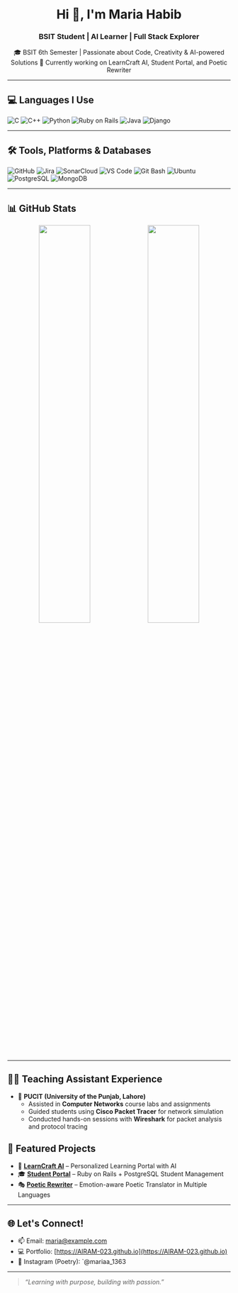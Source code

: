 <h1 align="center">Hi 👋, I'm Maria Habib</h1>
<h3 align="center">BSIT Student | AI Learner | Full Stack Explorer</h3>

<p align="center">
🎓 BSIT 6th Semester | Passionate about Code, Creativity & AI-powered Solutions  
🚀 Currently working on LearnCraft AI, Student Portal, and Poetic Rewriter  
</p>

---

## 💻 Languages I Use

![C](https://img.shields.io/badge/C-00599C?style=flat&logo=c)
![C++](https://img.shields.io/badge/C++-00599C?style=flat&logo=c%2B%2B)
![Python](https://img.shields.io/badge/Python-3776AB?style=flat&logo=python)
![Ruby on Rails](https://img.shields.io/badge/Ruby_on_Rails-CC0000?style=flat&logo=rubyonrails)
![Java](https://img.shields.io/badge/Java-ED8B00?style=flat&logo=java)
![Django](https://img.shields.io/badge/Django-092E20?style=flat&logo=django)

---

## 🛠 Tools, Platforms & Databases

![GitHub](https://img.shields.io/badge/GitHub-181717?style=flat&logo=github)
![Jira](https://img.shields.io/badge/Jira-0052CC?style=flat&logo=jira)
![SonarCloud](https://img.shields.io/badge/SonarCloud-F3702A?style=flat&logo=sonarcloud)
![VS Code](https://img.shields.io/badge/VSCode-007ACC?style=flat&logo=visual-studio-code)
![Git Bash](https://img.shields.io/badge/Git%20Bash-FA7035?style=flat&logo=git)
![Ubuntu](https://img.shields.io/badge/Ubuntu-E95420?style=flat&logo=ubuntu)
![PostgreSQL](https://img.shields.io/badge/PostgreSQL-336791?style=flat&logo=postgresql)
![MongoDB](https://img.shields.io/badge/MongoDB-47A248?style=flat&logo=mongodb)

---

## 📊 GitHub Stats

<p align="center">
  <img src="https://github-readme-stats.vercel.app/api?username=AIRAM-023&show_icons=true&theme=radical" width="48%"/>
  <img src="https://github-readme-stats.vercel.app/api/top-langs/?username=AIRAM-023&layout=compact&theme=radical" width="48%"/>
</p>

---

## 👩‍🏫 Teaching Assistant Experience

- 🏫 **PUCIT (University of the Punjab, Lahore)**
  - Assisted in **Computer Networks** course labs and assignments
  - Guided students using **Cisco Packet Tracer** for network simulation
  - Conducted hands-on sessions with **Wireshark** for packet analysis and protocol tracing

## 🌟 Featured Projects

- 🧠 **[LearnCraft AI](https://github.com/AIRAM-023/LearnCraftAI)** – Personalized Learning Portal with AI
- 🎓 **[Student Portal](https://github.com/AIRAM-023/StudentPortal)** – Ruby on Rails + PostgreSQL Student Management
- 🎭 **[Poetic Rewriter](https://github.com/AIRAM-023/PoeticRewriter)** – Emotion-aware Poetic Translator in Multiple Languages

---

## 🌐 Let's Connect!

- 📫 Email: [maria@example.com](mailto:mariahabib1059@gmail.com)
- 💻 Portfolio: [https://AIRAM-023.github.io](https://AIRAM-023.github.io)
- 📸 Instagram (Poetry): `@mariaa_1363

---

> *“Learning with purpose, building with passion.”*
